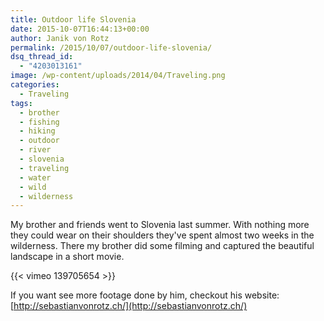 ```yaml
---
title: Outdoor life Slovenia
date: 2015-10-07T16:44:13+00:00
author: Janik von Rotz
permalink: /2015/10/07/outdoor-life-slovenia/
dsq_thread_id:
  - "4203013161"
image: /wp-content/uploads/2014/04/Traveling.png
categories:
  - Traveling
tags:
  - brother
  - fishing
  - hiking
  - outdoor
  - river
  - slovenia
  - traveling
  - water
  - wild
  - wilderness
---
```

My brother and friends went to Slovenia last summer. With nothing more they could wear on their shoulders they've spent almost two weeks in the wilderness. There my brother did some filming and captured the beautiful landscape in a short movie.

{{< vimeo 139705654 >}}

If you want see more footage done by him, checkout his website: [http://sebastianvonrotz.ch/](http://sebastianvonrotz.ch/)